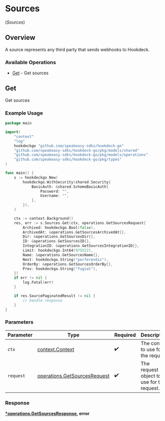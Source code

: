 # Sources
(*Sources*)

## Overview

A source represents any third party that sends webhooks to Hookdeck.

### Available Operations

* [Get](#get) - Get sources

## Get

Get sources

### Example Usage

```go
package main

import(
	"context"
	"log"
	hookdeckgo "github.com/speakeasy-sdks/hookdeck-go"
	"github.com/speakeasy-sdks/hookdeck-go/pkg/models/shared"
	"github.com/speakeasy-sdks/hookdeck-go/pkg/models/operations"
	"github.com/speakeasy-sdks/hookdeck-go/pkg/types"
)

func main() {
    s := hookdeckgo.New(
        hookdeckgo.WithSecurity(shared.Security{
            BasicAuth: &shared.SchemeBasicAuth{
                Password: "",
                Username: "",
            },
        }),
    )

    ctx := context.Background()
    res, err := s.Sources.Get(ctx, operations.GetSourcesRequest{
        Archived: hookdeckgo.Bool(false),
        ArchivedAt: &operations.GetSourcesArchivedAt{},
        Dir: &operations.GetSourcesDir{},
        ID: &operations.GetSourcesID{},
        IntegrationID: &operations.GetSourcesIntegrationID{},
        Limit: hookdeckgo.Int64(975522),
        Name: &operations.GetSourcesName{},
        Next: hookdeckgo.String("perferendis"),
        OrderBy: &operations.GetSourcesOrderBy{},
        Prev: hookdeckgo.String("fugiat"),
    })
    if err != nil {
        log.Fatal(err)
    }

    if res.SourcePaginatedResult != nil {
        // handle response
    }
}
```

### Parameters

| Parameter                                                                    | Type                                                                         | Required                                                                     | Description                                                                  |
| ---------------------------------------------------------------------------- | ---------------------------------------------------------------------------- | ---------------------------------------------------------------------------- | ---------------------------------------------------------------------------- |
| `ctx`                                                                        | [context.Context](https://pkg.go.dev/context#Context)                        | :heavy_check_mark:                                                           | The context to use for the request.                                          |
| `request`                                                                    | [operations.GetSourcesRequest](../../models/operations/getsourcesrequest.md) | :heavy_check_mark:                                                           | The request object to use for the request.                                   |


### Response

**[*operations.GetSourcesResponse](../../models/operations/getsourcesresponse.md), error**

